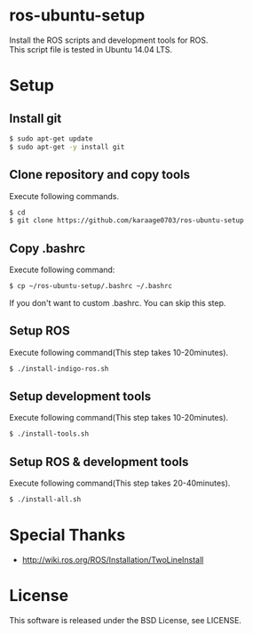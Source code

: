 # ros-ubuntu-setup
Install the ROS scripts and development tools for ROS.  
This script file is tested in Ubuntu 14.04 LTS.

# Setup
## Install git
```sh
$ sudo apt-get update
$ sudo apt-get -y install git
```
## Clone repository and copy tools
Execute following commands.
```sh
$ cd
$ git clone https://github.com/karaage0703/ros-ubuntu-setup
```
## Copy .bashrc
Execute following command:
```sh
$ cp ~/ros-ubuntu-setup/.bashrc ~/.bashrc
```

If you don't want to custom .bashrc. You can skip this step.


## Setup ROS
Execute following command(This step takes 10-20minutes).
```sh
$ ./install-indigo-ros.sh
```

## Setup development tools
Execute following command(This step takes 10-20minutes).
```sh
$ ./install-tools.sh
```

## Setup ROS & development tools
Execute following command(This step takes 20-40minutes).
```sh
$ ./install-all.sh
```

# Special Thanks
- http://wiki.ros.org/ROS/Installation/TwoLineInstall


# License
This software is released under the BSD License, see LICENSE.
